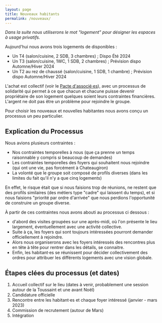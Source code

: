 ```yaml
---
layout: page
title: Nouveaux habitants
permalink: /nouveaux/
---
```


*Dans la suite nous utiliserons le mot "logement" pour désigner les espaces à usage privatifs.*

Aujourd'hui nous avons trois logements de disponibles :
 - Un T4 (salon/cuisine, 2 SDB, 3 chambres) ; Dispo Été 2024
 - Un T3 (salon/cuisine, 1WC, 1 SDB, 2 chambres) ; Prévision dispo Automne/Hiver 2024
 - Un T2 au rez de chaussé (salon/cuisine, 1 SDB, 1 chambre) ; Prévision dispo Automne/Hiver 2024

L'achat est collectif (voir le [Pacte d'associé·es](../documents)), avec un processus de solidarité qui permet à ce que chacun et chacune puisse devenir propriétaire de son logement quelques soient leurs contraintes financières. L'argent ne doit pas être un problème pour rejoindre le groupe.

Pour choisir les nouveaux et nouvelles habitantes nous avons conçu un processus un peu particulier.

## Explication du Processus

Nous avions plusieurs contraintes :
 - Nos contraintes temporelles à nous (que ça prenne un temps raisonnable y compris si beaucoup de demandes)
 - Les contraintes temporelles des foyers qui souhaitent nous rejoindre (qui ont une vie, pas forcément à Chateaugiron)
 - La volonté que le groupe soit composé de profils diverses (dans les limites du fait qu'il n'y a que cinq logements)



En effet, le risque était que si nous faisions trop de réunions, ne restent que des profils similaires (des métiers type "cadre" qui laissent du temps), et si nous faisions "priorité par ordre d'arrivée" que nous perdions l'opportunité de construire un groupe diverse.

À partir de ces contraintes nous avons abouti au processus ci dessous : 
 - d'abord des visites groupées sur une après-midi, où l'on présente le lieu largement, éventuellement avec une activité collective. 
 - Suite à ça, les foyers qui sont toujours intéressées pourront demander officiellement à rejoindre. 
 - Alors nous organiserons avec les foyers intéressés des rencontres plus en tête à tête pour rentrer dans les détails, se connaitre.
 - Enfin, les habitant·es se réunissent pour décider collectivement des ordres pour attribuer les différents logements avec une vision globale.


## Étapes clées du processus (et dates)

 1. Accueil collectif sur le lieu (dates à venir, probablement une session autour de la Toussaint et une avant Noël)
 1. Candidature officielle
 1. Rencontre entre les habitant·es et chaque foyer intéressé (janvier - mars 2023)
 1. Commission de recrutement (autour de Mars)
 1. Intégration
